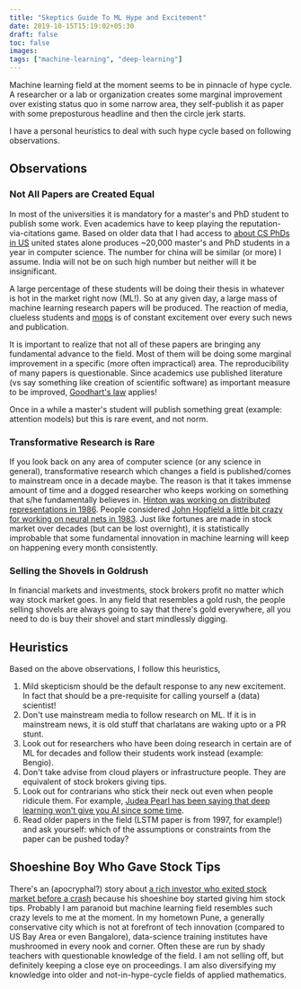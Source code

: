```yaml
---
title: "Skeptics Guide To ML Hype and Excitement"
date: 2019-10-15T15:19:02+05:30
draft: false
toc: false
images:
tags: ["machine-learning", "deep-learning"]
---
```


Machine learning field at the moment seems to be in pinnacle of hype cycle.
A researcher or a lab or organization creates some marginal improvement over
existing status quo in some narrow area, they self-publish it as paper with
some preposturous headline and then the circle jerk starts.

I have a personal heuristics to deal with such hype cycle based on following
observations.

## Observations

### Not All Papers are Created Equal

In most of the universities it is mandatory for a master's and PhD student to
publish some work. Even academics have to keep playing the reputation-via-citations
game. Based on older data that I had access to [about CS PhDs in US](https://www.nsf.gov/statistics/2016/nsf16300/digest/)
united states alone produces ~20,000 master's and PhD students in a year in computer
science. The number for china will be similar (or more) I assume. India will not be
on such high number but neither will it be insignificant.

A large percentage of these students will be doing their thesis in whatever is hot
in the market right now (ML!). So at any given day, a large mass of machine learning
research papers will be produced. The reaction of media, clueless students and
[mops](https://meaningness.com/geeks-mops-sociopaths) is of constant excitement
over every such news and publication.

It is important to realize that not all of these papers are bringing any fundamental
advance to the field. Most of them will be doing some marginal improvement in a
specific (more often impractical) area. The reproducibility of many papers is
questionable. Since academics use published literature (vs say something like
creation of scientific software) as important measure to be improved, [Goodhart's law](https://en.wikipedia.org/wiki/Goodhart%27s_law)
applies!

Once in a while a master's student will publish something great (example: attention
models) but this is rare event, and not norm.

### Transformative Research is Rare

If you look back on any area of computer science (or any science in general), transformative
research which changes a field is published/comes to mainstream once in a decade maybe. The
reason is that it takes immense amount of time and a dogged researcher who keeps working on
something that s/he fundamentally believes in. [Hinton was working on distributed representations in 1986](http://www.cs.toronto.edu/~hinton/absps/pdp8.pdf). People considered [John Hopfield a little bit crazy for working on
neural nets in 1983](http://longnow.org/essays/richard-feynman-connection-machine/). Just like
fortunes are made in stock market over decades (but can be lost overnight), it is statistically improbable
that some fundamental innovation in machine learning will keep on happening every month consistently.

### Selling the Shovels in Goldrush

In financial markets and investments, stock brokers profit no matter which way stock market
goes. In any field that resembles a gold rush, the people selling shovels are always going
to say that there's gold everywhere, all you need to do is buy their shovel and start mindlessly
digging.

## Heuristics

Based on the above observations, I follow this heuristics,

  1. Mild skepticism should be the default response to any new excitement. In fact that should
  be a pre-requisite for calling yourself a (data) scientist!
  2. Don't use mainstream media to follow research on ML. If it is in mainstream news, it is
  old stuff that charlatans are waking upto or a PR stunt.
  3. Look out for researchers who have been doing research in certain are of ML for decades and
  follow their students work instead (example: Bengio).
  4. Don't take advise from cloud players or infrastructure people. They are equivalent of stock
  brokers giving tips.
  5. Look out for contrarians who stick their neck out even when people ridicule them. For example,
  [Judea Pearl has been saying that deep learning won't give you AI since some time](https://www.quantamagazine.org/to-build-truly-intelligent-machines-teach-them-cause-and-effect-20180515/).
  6. Read older papers in the field (LSTM paper is from 1997, for example!) and ask yourself: which
  of the assumptions or constraints from the paper can be pushed today?

## Shoeshine Boy Who Gave Stock Tips

There's an (apocryphal?) story about [a rich investor who exited stock market before a crash](https://archive.fortune.com/magazines/fortune/fortune_archive/1996/04/15/211503/index.htm) because his shoeshine boy started giving him stock tips.
Probably I am paranoid but machine learning field resembles such crazy levels to me at the moment.
In my hometown Pune, a generally conservative city which is not at forefront of tech innovation (compared
to US Bay Area or even Bangalore), data-science training institutes have mushroomed in every nook and corner.
Often these are run by shady teachers with questionable knowledge of the field. I am not selling off,
but definitely keeping a close eye on proceedings. I am also diversifying my knowledge into older and
not-in-hype-cycle fields of applied mathematics.

